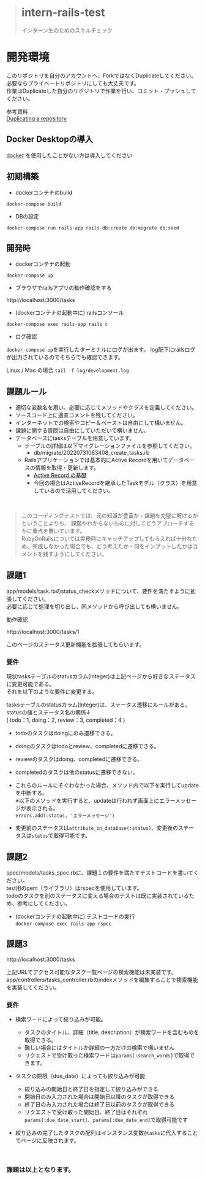 ># intern-rails-test
>インターン生のためのスキルチェック

# 開発環境
このリポジトリを自分のアカウントへ、ForkではなくDuplicateしてください。<br>
必要ならプライベートリポジトリにしても大丈夫です。<br>
作業はDuplicateした自分のリポジトリで作業を行い、コミット・プッシュしてください。

参考資料<br>
[Duplicating a repository](https://docs.github.com/en/repositories/creating-and-managing-repositories/duplicating-a-repository#mirroring-a-repository)



## Docker Desktopの導入

[docker](https://www.docker.com/products/docker-desktop/)
を使用したことがない方は導入してください

## 初期構築

- dockerコンテナのbuild

`docker-compose build`

- DBの設定

`docker-compose run rails-app rails db:create db:migrate db:seed`

## 開発時
- dockerコンテナの起動

`docker-compose up`

- ブラウザでrailsアプリの動作確認をする

http://localhost:3000/tasks

- (dockerコンテナの起動中に) railsコンソール

`docker-compose exec rails-app rails c`

- ログ確認

`docker-compose up`を実行したターミナルにログが出ます。
log配下にrailsログが出力されているのでそちらでも確認できます。

Linux / Mac の場合
`tail -f log/development.log`

## 課題ルール
* 適切な変数名を用い、必要に応じてメソッドやクラスを定義してください。
* ソースコード上に適宣コメントを残してください。
* インターネットでの検索やコピー＆ペーストは自由にして構いません。
* 課題に関する質問は自由にしていただいて構いません。
* データベースにtasksテーブルを用意しています。
  * テーブルの詳細は以下マイグレーションファイルを参照してください。
    * db/migrate/20220731083408_create_tasks.rb
  * Railsアプリケーションでは基本的にActive Recordを用いてデータベースの情報を取得・更新します。
    * [Active Record の基礎](https://railsguides.jp/active_record_basics.html)
    * 今回の場合はActiveRecordを継承したTaskモデル（クラス）を用意しているので活用してください。

<br>  

>このコーディングテストでは、元の知識が豊富か・課題を完璧に解けるかということよりも、 
> 課題やわからないものに対してどうアプローチするかに重点を置いています。<br>
RubyOnRailsについては実務時にキャッチアップしてもらえれば十分なため、完成しなかった場合でも、どう考えたか・何をインプットしたかはコメントを残すようにしてください。

## 課題1
app/models/task.rbのstatus_checkメソッドについて、要件を満たすように拡張してください。<br>
必要に応じて処理を切り出し、同メソッドから呼び出しても構いません。

動作確認

http://localhost:3000/tasks/1

このページのステータス更新機能を拡張してもらいます。

### 要件

現状tasksテーブルのstatusカラム(Integer)は上記ページから好きなステータスに変更可能である。<br>
それを以下のような要件に変更する。

tasksテーブルのstatusカラム(Integer)は、ステータス遷移にルールがある。<br>
statusの値とステータス名の関係↓<br>
  ( todo：1, doing：2, review：3, completed：4 )<br>

* todoのタスクはdoingにのみ遷移できる。
* doingのタスクはtodoとreview、completedに遷移できる。
* reviewのタスクはdoing、completedに遷移できる。
* completedのタスクは他のstatusに遷移できない。
* これらのルールにそぐわなかった場合、メソッド内で以下を実行してupdateを中断する。<br>
  ※以下のメソッドを実行すると、updateは行われず画面上にエラーメッセージが表示される。<br>
  `errors.add(:status, 'エラーメッセージ')`
  
* 変更前のステータスは`attribute_in_database(:status)`、変更後のステータスは`status`で取得可能です。


## 課題2

spec/models/tasks_spec.rbに、課題１の要件を満たすテストコードを書いてください。<br>
test用のgem（ライブラリ）はrspecを使用しています。<br>
todoのタスクを別のステータスに変える場合のテストは既に実装されているため、参考にしてください。

- (dockerコンテナの起動中に) テストコードの実行<br>
`docker-compose exec rails-app rspec`

## 課題3

http://localhost:3000/tasks

上記URLでアクセス可能なタスク一覧ページの検索機能は未実装です。<br>
app/controllers/tasks_controller.rbのindexメソッドを編集することで検索機能を実装してください。

### 要件
* 検索ワードによって絞り込みが可能。
  * タスクのタイトル、詳細（title, description）が検索ワードを含むものを取得できる。
  * 難しい場合にはタイトルか詳細の一方だけの検索で構いません
  * リクエストで受け取った検索ワードは`params[:search_words]`で取得できます。
  

* タスクの期限（due_date）によっても絞り込みが可能
  * 絞り込みの開始日と終了日を指定して絞り込みができる
  * 開始日のみ入力された場合は開始日以降のタスクが取得できる
  * 終了日のみ入力された場合は終了日以前のタスクが取得できる
  * リクエストで受け取った開始日、終了日はそれぞれ`params[:due_date_start]`、`params[:due_date_end]`で取得可能です

* 絞り込みの完了したタスクの配列はインスタンス変数`@tasks`に代入することでページに反映されます。

<br>

### 課題は以上となります。